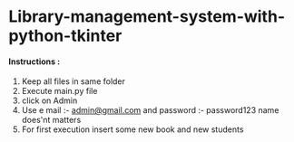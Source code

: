 # Library-management-system-with-python-tkinter

#### Instructions :
1) Keep all files in same folder
2) Execute main.py file 
3) click on Admin
4) Use e mail :- admin@gmail.com  and password :- password123 name does'nt matters 
5) For first execution insert some new book and new students
